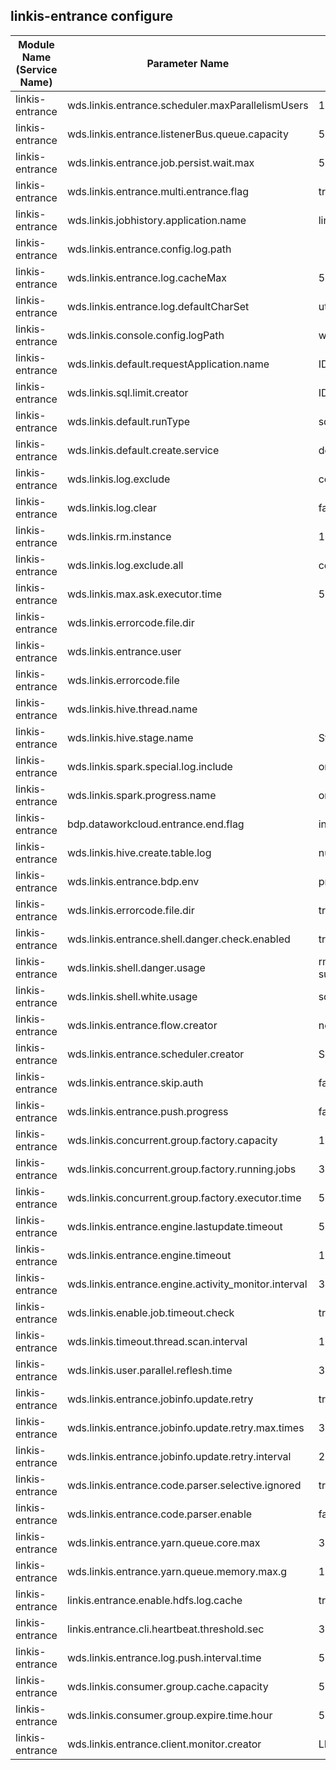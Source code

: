 ## linkis-entrance configure


| Module Name (Service Name) | Parameter Name | Default Value | Description |Used|
| -------- | -------- | ----- |----- |  -----   |
|linkis-entrance|wds.linkis.entrance.scheduler.maxParallelismUsers |1000| scheduler.maxParallelismUsers|
|linkis-entrance|wds.linkis.entrance.listenerBus.queue.capacity|5000 |queue.capacity|
|linkis-entrance|wds.linkis.entrance.job.persist.wait.max|5m|persist.wait.max|
|linkis-entrance|wds.linkis.entrance.multi.entrance.flag| true |entrance.flag|
|linkis-entrance|wds.linkis.jobhistory.application.name|linkis-ps-jobhistory |application.name|
|linkis-entrance|wds.linkis.entrance.config.log.path|  |config.log.path |
|linkis-entrance|wds.linkis.entrance.log.cacheMax|500| log.cacheMax |
|linkis-entrance|wds.linkis.entrance.log.defaultCharSet| utf-8 |log.defaultCharSet|
|linkis-entrance|wds.linkis.console.config.logPath| wds.linkis.config.logPath|config.logPath|
|linkis-entrance|wds.linkis.default.requestApplication.name|IDE|requestApplication.name|
|linkis-entrance|wds.linkis.sql.limit.creator|IDE|limit.creator|
|linkis-entrance|wds.linkis.default.runType|sql| default.runType|
|linkis-entrance|wds.linkis.default.create.service| default_create_service| create.service|
|linkis-entrance|wds.linkis.log.exclude|com.netflix| log.exclude|
|linkis-entrance|wds.linkis.log.clear| false |log.clear|
|linkis-entrance|wds.linkis.rm.instance|10|rm.instance|
|linkis-entrance|wds.linkis.log.exclude.all| com.netflix |log.exclude.all|
|linkis-entrance|wds.linkis.max.ask.executor.time| 5m|executor.time|
|linkis-entrance|wds.linkis.errorcode.file.dir|  | errorcode.file.dir|
|linkis-entrance|wds.linkis.entrance.user| | entrance.user|
|linkis-entrance|wds.linkis.errorcode.file|   |errorcode.file|
|linkis-entrance|wds.linkis.hive.thread.name| |hive.thread.name|
|linkis-entrance|wds.linkis.hive.stage.name| Stage-|hive.stage.name|
|linkis-entrance|wds.linkis.spark.special.log.include| org.apache.linkis.engine.spark.utils.JobProgressUtil|spark.special.log.include|
|linkis-entrance|wds.linkis.spark.progress.name| org.apache.linkis.engine.spark.utils.JobProgressUtil$ |spark.progress.name|
|linkis-entrance|bdp.dataworkcloud.entrance.end.flag|info -|entrance.end.flag|
|linkis-entrance|wds.linkis.hive.create.table.log| numFiles |hive.create.table.log|
|linkis-entrance|wds.linkis.entrance.bdp.env| printInfo -|hive.printinfo.log|
|linkis-entrance|wds.linkis.errorcode.file.dir| true | entrance.bdp.env|
|linkis-entrance|wds.linkis.entrance.shell.danger.check.enabled|true | check.enabled|
|linkis-entrance|wds.linkis.shell.danger.usage|rm,sh,find,kill,python,for,source,hdfs,hadoop,spark-sql,spark-submit,pyspark,spark-shell,hive,yarn |danger.usage|
|linkis-entrance|wds.linkis.shell.white.usage|sqoop,cd,ll,ls,echo,cat,tree,diff,who,grep,whoami,set,pwd,cut,file,head,less,if,while |.white.usage|
|linkis-entrance|wds.linkis.entrance.flow.creator| nodeexecution|flow.creator|
|linkis-entrance|wds.linkis.entrance.scheduler.creator| Schedulis|scheduler.creator|
|linkis-entrance|wds.linkis.entrance.skip.auth|false|skip.auth|
|linkis-entrance|wds.linkis.entrance.push.progress| false |push.progress|
|linkis-entrance|wds.linkis.concurrent.group.factory.capacity| 1000|factory.capacity|
|linkis-entrance|wds.linkis.concurrent.group.factory.running.jobs| 30 | running.jobs|
|linkis-entrance|wds.linkis.concurrent.group.factory.executor.time| 5 * 60 * 1000 | factory.executor.time|
|linkis-entrance|wds.linkis.entrance.engine.lastupdate.timeout| 5s |lastupdate.timeout|
|linkis-entrance|wds.linkis.entrance.engine.timeout| 10s|engine.timeout|
|linkis-entrance|wds.linkis.entrance.engine.activity_monitor.interval| 3s|activity_monitor.interval|
|linkis-entrance|wds.linkis.enable.job.timeout.check|true|timeout.check|
|linkis-entrance|wds.linkis.timeout.thread.scan.interval| 120 |thread.scan.interval|
|linkis-entrance|wds.linkis.user.parallel.reflesh.time| 30|user.parallel.reflesh.time|
|linkis-entrance|wds.linkis.entrance.jobinfo.update.retry| true | jobinfo.update.retry|
|linkis-entrance|wds.linkis.entrance.jobinfo.update.retry.max.times| 3 | update.retry.max.times|
|linkis-entrance|wds.linkis.entrance.jobinfo.update.retry.interval| 2 * 60 * 1000| update.retry.interval|
|linkis-entrance|wds.linkis.entrance.code.parser.selective.ignored| true|parser.selective.ignored|
|linkis-entrance|wds.linkis.entrance.code.parser.enable| false|parser.enable|
|linkis-entrance|wds.linkis.entrance.yarn.queue.core.max| 300|yarn.queue.core.max|
|linkis-entrance|wds.linkis.entrance.yarn.queue.memory.max.g| 1000|yarn.queue.memory.max.g|
|linkis-entrance|linkis.entrance.enable.hdfs.log.cache|true|hdfs.log.cache|
|linkis-entrance|linkis.entrance.cli.heartbeat.threshold.sec| 30L |heartbeat.threshold.sec|
|linkis-entrance|wds.linkis.entrance.log.push.interval.time| 5 * 60 * 1000|push.interval.time|
|linkis-entrance|wds.linkis.consumer.group.cache.capacity| 5000 | group.cache.capacity|
|linkis-entrance|wds.linkis.consumer.group.expire.time.hour| 50 | expire.time.hour|
|linkis-entrance|wds.linkis.entrance.client.monitor.creator|LINKISCLI| client.monitor.creator|
 


